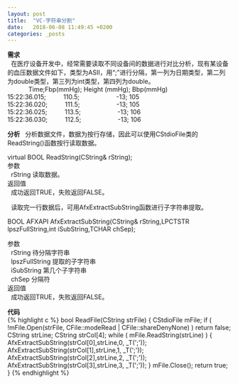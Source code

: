 ```yaml
---
layout: post
title:  "VC-字符串分割"
date:   2018-06-08 11:49:45 +0200
categories: _posts
---
```

**需求**  
&nbsp;&nbsp;在医疗设备开发中，经常需要读取不同设备间的数据进行对比分析，现有某设备的血压数据文件如下，类型为ASII，用“;”进行分隔，第一列为日期类型，第二列为double类型，第三列为int类型，第四列为double。  
&nbsp;&nbsp;&nbsp;&nbsp;&nbsp;&nbsp;&nbsp;&nbsp;&nbsp;&nbsp;&nbsp;&nbsp;Time;Fbp(mmHg); Height (mmHg); Bbp(mmHg)  
15:22:36.015;&nbsp;&nbsp;&nbsp;&nbsp;&nbsp;&nbsp;&nbsp;&nbsp;&nbsp;&nbsp;110.5;&nbsp;&nbsp;&nbsp;&nbsp;&nbsp;&nbsp;&nbsp;&nbsp;&nbsp;&nbsp;&nbsp;&nbsp;&nbsp;&nbsp;&nbsp;&nbsp;&nbsp;&nbsp;&nbsp;&nbsp;&nbsp;-13; 105  
15:22:36.020;&nbsp;&nbsp;&nbsp;&nbsp;&nbsp;&nbsp;&nbsp;&nbsp;&nbsp;&nbsp;111.5;&nbsp;&nbsp;&nbsp;&nbsp;&nbsp;&nbsp;&nbsp;&nbsp;&nbsp;&nbsp;&nbsp;&nbsp;&nbsp;&nbsp;&nbsp;&nbsp;&nbsp;&nbsp;&nbsp;&nbsp;&nbsp;-13; 105  
15:22:36.025;&nbsp;&nbsp;&nbsp;&nbsp;&nbsp;&nbsp;&nbsp;&nbsp;&nbsp;&nbsp;113.5;&nbsp;&nbsp;&nbsp;&nbsp;&nbsp;&nbsp;&nbsp;&nbsp;&nbsp;&nbsp;&nbsp;&nbsp;&nbsp;&nbsp;&nbsp;&nbsp;&nbsp;&nbsp;&nbsp;&nbsp;&nbsp;-13; 106  
15:22:36.030;&nbsp;&nbsp;&nbsp;&nbsp;&nbsp;&nbsp;&nbsp;&nbsp;&nbsp;&nbsp;112.5;&nbsp;&nbsp;&nbsp;&nbsp;&nbsp;&nbsp;&nbsp;&nbsp;&nbsp;&nbsp;&nbsp;&nbsp;&nbsp;&nbsp;&nbsp;&nbsp;&nbsp;&nbsp;&nbsp;&nbsp;&nbsp;-13; 106  

**分析**
&nbsp;&nbsp;分析数据文件，数据为按行存储，因此可以使用CStdioFile类的ReadString()函数按行读取数据。  

virtual BOOL ReadString(CString& rString);  
参数  
&nbsp;&nbsp;rString 读取数据。  
返回值  
&nbsp;&nbsp;成功返回TRUE，失败返回FALSE。

&nbsp;&nbsp;读取完一行数据后，可用AfxExtractSubString函数进行子字符串提取。

BOOL AFXAPI AfxExtractSubString(CString& rString,LPCTSTR lpszFullString,int iSubString,TCHAR chSep);

参数  
&nbsp;&nbsp;rString 待分隔字符串  
&nbsp;&nbsp;lpszFullString 提取的子字符串    
&nbsp;&nbsp;iSubString 第几个子字符串     
&nbsp;&nbsp;chSep 分隔符    
返回值  
&nbsp;&nbsp;成功返回TRUE，失败返回FALSE。

**代码**  
{% highlight c %}
bool ReadFile(CString strFile)
{
	CStdioFile mFile;
	if ( !mFile.Open(strFile, CFile::modeRead | CFile::shareDenyNone) )
		return false;
	CString strLine;
	CString strCol[4];
	while ( mFile.ReadString(strLine) )
	{
		AfxExtractSubString(strCol[0],strLine,0, _T(';'));
		AfxExtractSubString(strCol[1],strLine,1, _T(';'));
		AfxExtractSubString(strCol[2],strLine,2, _T(';'));
		AfxExtractSubString(strCol[3],strLine,3, _T(';'));
	}
	mFile.Close();
	return true;
}
{% endhighlight %}
